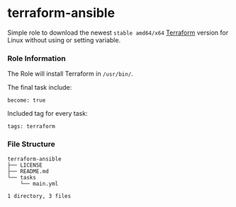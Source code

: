 # terraform-ansible

Simple role to download the newest `stable amd64/x64` [Terraform](https://www.terraform.io/)
version for Linux without using or setting variable.

### Role Information
The Role will install Terraform in `/usr/bin/`.

The final task include:

`become: true`

Included tag for every task:

`tags: terraform`

### File Structure
```
terraform-ansible
├── LICENSE
├── README.md
└── tasks
    └── main.yml

1 directory, 3 files
```